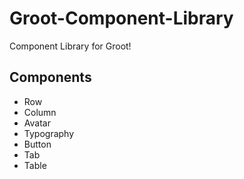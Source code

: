 # Groot-Component-Library

Component Library for Groot!

## Components

- Row
- Column
- Avatar
- Typography
- Button
- Tab
- Table
